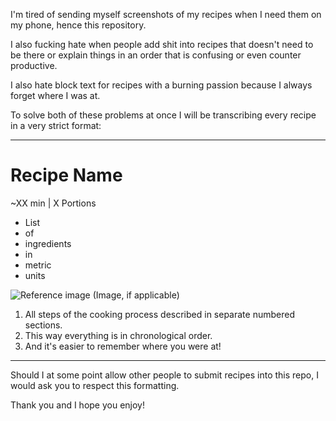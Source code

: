 I'm tired of sending myself screenshots of my recipes when I need them on my phone, hence this repository.

I also fucking hate when people add shit into recipes that doesn't need to be there or explain things in an order that is confusing or even counter productive.

I also hate block text for recipes with a burning passion because I always forget where I was at.

To solve both of these problems at once I will be transcribing every recipe in a very strict format:

---
# Recipe Name
~XX min | X Portions

- List
- of
- ingredients
- in
- metric
- units

![Reference image](https://www.leckerschmecker.me/wp-content/uploads/sites/6/2024/01/mango-chutney.jpeg)
(Image, if applicable)

1. All steps of the cooking process described in separate numbered sections.
2. This way everything is in chronological order.
3. And it's easier to remember where you were at!

---

Should I at some point allow other people to submit recipes into this repo, I would ask you to respect this formatting.

Thank you and I hope you enjoy!
